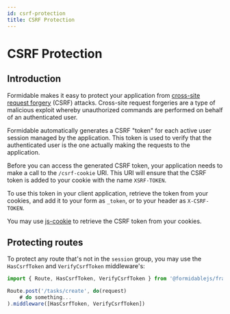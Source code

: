 ```yaml
---
id: csrf-protection
title: CSRF Protection
---
```


# CSRF Protection

## Introduction

Formidable makes it easy to protect your application from [cross-site request forgery](https://en.wikipedia.org/wiki/Cross-site_request_forgery) (CSRF) attacks. Cross-site request forgeries are a type of malicious exploit whereby unauthorized commands are performed on behalf of an authenticated user.

Formidable automatically generates a CSRF "token" for each active user session managed by the application. This token is used to verify that the authenticated user is the one actually making the requests to the application.

Before you can access the generated CSRF token, your application needs to make a call to the `/csrf-cookie` URI. This URI will ensure that the CSRF token is added to your cookie with the name `XSRF-TOKEN`.

To use this token in your client application, retrieve the token from your cookies, and add it to your form as `_token`, or to your header as `X-CSRF-TOKEN`.

You may use [js-cookie](https://github.com/js-cookie/js-cookie) to retrieve the CSRF token from your cookies.

## Protecting routes

To protect any route that's not in the `session` group, you may use the `HasCsrfToken` and `VerifyCsrfToken` middleware's:

```js
import { Route, HasCsrfToken, VerifyCsrfToken } from '@formidablejs/framework`

Route.post('/tasks/create', do(request)
	# do something...
).middleware([HasCsrfToken, VerifyCsrfToken])
```